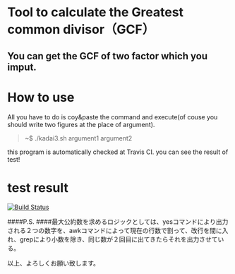 # Tool to calculate the  Greatest common divisor（GCF）

## You can get the GCF of two factor which you imput. 
   
# How to use
All you have to do is coy&paste the command  and execute(of couse you should write two figures at the place of argument). 
> ~$  ./kadai3.sh argument1 argument2



this program is automatically checked at Travis CI. you can see the result of test!
# test result
[![Build Status](https://travis-ci.org/teroron/repo.svg?branch=master)](https://travis-ci.org/teroron/repo)


  
  
  
####P.S.
####最大公約数を求めるロジックとしては、yesコマンドにより出力される２つの数字を、awkコマンドによって現在の行数で割って、改行を間に入れ、grepにより小数を除き、同じ数が２回目に出てきたらそれを出力させている。



以上、よろしくお願い致します。
